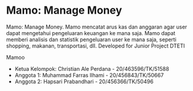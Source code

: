 # Mamo: Manage Money
Mamo: Manage Money. Mamo mencatat arus kas dan anggaran agar user dapat mengetahui pengeluaran keuangan ke mana saja. Mamo dapat memberi analisis dan statistik pengeluaran user ke mana saja, seperti shopping, makanan, transportasi, dll. 
Developed for Junior Project DTETI

Mamoo
* Ketua Kelompok: Christian Ale Perdana - 20/463596/TK/51588
* Anggota 1: Muhammad Farras Ilhami - 20/456843/TK/50667
* Anggota 2: Hapsari Prabandhari - 20/456366/TK/50496
